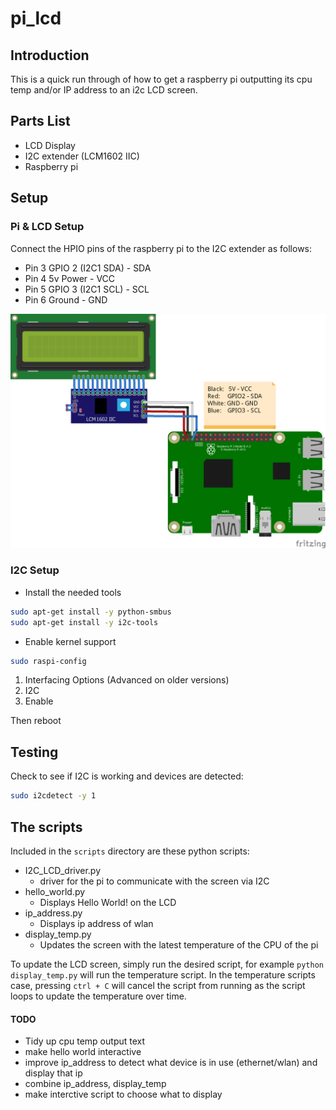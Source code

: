 # pi_lcd

## Introduction
This is a quick run through of how to get a raspberry pi outputting its cpu temp and/or IP address to an i2c LCD screen.

## Parts List
- LCD Display
- I2C extender (LCM1602 IIC)
- Raspberry pi

## Setup

### Pi & LCD Setup

Connect the HPIO pins of the raspberry pi to the I2C extender as follows:

- Pin 3 GPIO 2 (I2C1 SDA) 	- SDA
- Pin 4 5v Power		  	- VCC
- Pin 5 GPIO 3 (I2C1 SCL) 	- SCL
- Pin 6 Ground 				- GND

![](https://raw.githubusercontent.com/henaree/pi_lcd/master/RPi_i2C_LCD_bb.png)
### I2C Setup

- Install the needed tools
```bash
sudo apt-get install -y python-smbus
sudo apt-get install -y i2c-tools
```

- Enable kernel support

```bash
sudo raspi-config
```
1. Interfacing Options (Advanced on older versions)
2. I2C
3. Enable

Then reboot

## Testing

Check to see if I2C is working and devices are detected:
```bash
sudo i2cdetect -y 1
```

## The scripts

Included in the ```scripts``` directory are these python scripts:
- I2C_LCD_driver.py
	- driver for the pi to communicate with the screen via I2C
- hello_world.py
	- Displays Hello World! on the LCD
- ip_address.py
	- Displays ip address of wlan
- display_temp.py 
	- Updates the screen with the latest temperature of the CPU of the pi

To update the LCD screen, simply run the desired script, for example ```python display_temp.py``` will run the temperature script. In the temperature scripts case, pressing ```ctrl + C``` will cancel the script from running as the script loops to update the temperature over time.

#### TODO
- Tidy up cpu temp output text
- make hello world interactive
- improve ip_address to detect what device is in use (ethernet/wlan) and display that ip
- combine ip_address, display_temp
- make interctive script to choose what to display
